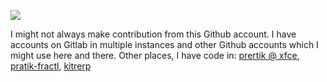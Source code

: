 
<!--
### Hi there 👋
**prertik/prertik** is a ✨ _special_ ✨ repository because its `README.md` (this file) appears on your GitHub profile.

Here are some ideas to get you started:

- 🔭 I’m currently working on ...
- 🌱 I’m currently learning ...
- 👯 I’m looking to collaborate on ...
- 🤔 I’m looking for help with ...
- 💬 Ask me about ...
- 📫 How to reach me: ...
- 😄 Pronouns: ...
- ⚡ Fun fact: ...
-->


![](https://media.giphy.com/media/mCRJDo24UvJMA/source.gif)


I might not always make contribution from this Github account.
I have accounts on Gitlab in multiple instances and other Github accounts which I might use here and there.
Other places, I have code in: [prertik @ xfce](https://gitlab.xfce.org/prertik), [pratik-fractl](https://github.com/pratik-fractl), [kitrerp](https://github.com/kitrerp)
